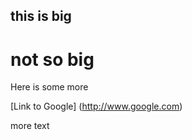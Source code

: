 ## this is big
# not so big

Here is some more

[Link to Google] (http://www.google.com)

more text 